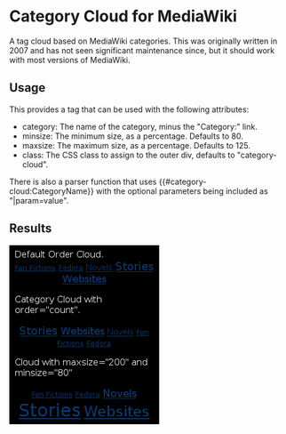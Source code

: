 # Category Cloud for MediaWiki

A tag cloud based on MediaWiki categories. This was originally written in 2007 and has not seen significant maintenance since, but it should work with most versions of MediaWiki.

## Usage

This provides a <category-cloud /> tag that can be used with the following attributes:

* category: The name of the category, minus the "Category:" link.
* minsize: The minimum size, as a percentage. Defaults to 80.
* maxsize: The maximum size, as a percentage. Defaults to 125.
* class: The CSS class to assign to the outer div, defaults to "category-cloud".

There is also a parser function that uses {{#category-cloud:CategoryName}} with the optional parameters being included as "|param=value".

## Results

![Example Screenshot](category-cloud-screen1.png "Category Cloud")

